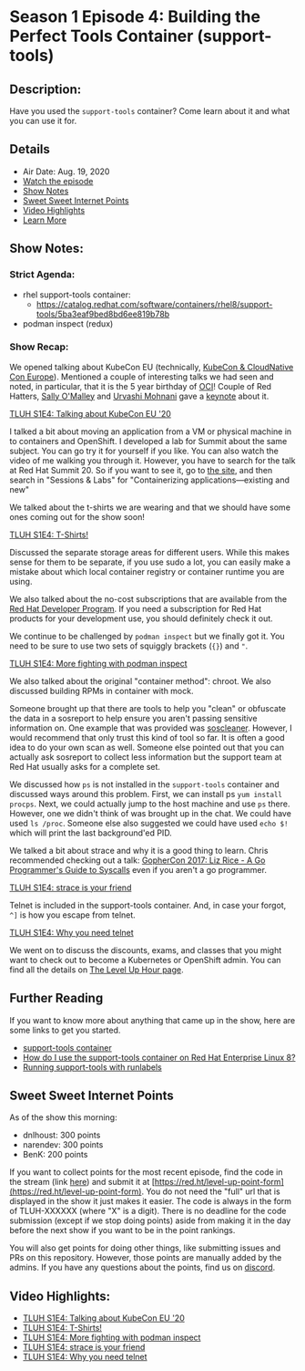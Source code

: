 # Season 1 Episode 4: Building the Perfect Tools Container (support-tools)

## Description:
Have you used the `support-tools` container? Come learn about it and what you can use it for.

## Details
* Air Date: Aug. 19, 2020
* [Watch the episode](https://youtu.be/44wo1Dvg5EY)
* [Show Notes](#show-notes)
* [Sweet Sweet Internet Points](#sweet-sweet-internet-points)
* [Video Highlights](#video-highlights)
* [Learn More](https://red.ht/leveluphour)

## Show Notes:

### Strict Agenda:
* rhel support-tools container:
    * https://catalog.redhat.com/software/containers/rhel8/support-tools/5ba3eaf9bed8bd6ee819b78b
* podman inspect (redux)

### Show Recap:

We opened talking about KubeCon EU (technically, [KubeCon & CloudNative Con Europe](https://events.linuxfoundation.org/kubecon-cloudnativecon-europe)).
Mentioned a couple of interesting talks we had seen and noted, in particular, that it is the 5 year birthday of [OCI](https://opencontainers.org/)!
Couple of Red Hatters, [Sally O'Malley](https://twitter.com/somalley108) and [Urvashi Mohnani](https://twitter.com/umohnani8) gave a [keynote](https://kccnceu20.sched.com/event/ZfHO/sponsored-keynote-happy-birthday-open-container-initiative-heres-to-5-years-of-collaborative-innovation-sally-ann-omalley-software-engineer-urvashi-mohnani-software-engineer-red-hat?iframe=no) about it.

[TLUH S1E4: Talking about KubeCon EU '20](https://clips.twitch.tv/StrongCrunchySamosaMcaT)

I talked a bit about moving an application from a VM or physical machine in to containers and OpenShift.
I developed a lab for Summit about the same subject.
You can go try it for yourself if you like.
You can also watch the video of me walking you through it.
However, you have to search for the talk at Red Hat Summit 20.
So if you want to see it, go to [the site](https://onlinexperiences.com/scripts/Server.nxp?LASCmd=AI:4;F:QS!10100&ShowUUID=4245E6E3-7D25-496D-9B08-4CBDC87CCE74&affiliatedata=701f2000001OH7YAAW), and then search in "Sessions & Labs" for "Containerizing applications—existing and new"

We talked about the t-shirts we are wearing and that we should have some ones coming out for the show soon!

[TLUH S1E4: T-Shirts!](https://clips.twitch.tv/TiredMagnificentAxeRitzMitz)

Discussed the separate storage areas for different users.
While this makes sense for them to be separate, if you use sudo a lot, you can easily make a mistake about which local container registry or container runtime you are using.

We also talked about the no-cost subscriptions that are available from the [Red Hat Developer Program](http://developers.redhat.com/).
If you need a subscription for Red Hat products for your development use, you should definitely check it out.

We continue to be challenged by `podman inspect` but we finally got it.
You need to be sure to use two sets of squiggly brackets (`{}`) and `"`.

[TLUH S1E4: More fighting with podman inspect](https://clips.twitch.tv/SweetGrotesqueHummingbirdWow)

We also talked about the original "container method": chroot.
We also discussed building RPMs in container with mock.

Someone brought up that there are tools to help you "clean" or obfuscate the data in a sosreport to help ensure you aren't passing sensitive information on.
One example that was provided was [soscleaner](https://github.com/soscleaner/soscleaner).
However, I would recommend that only trust this kind of tool so far.
It is often a good idea to do your own scan as well.
Someone else pointed out that you can actually ask sosreport to collect less information but the support team at Red Hat usually asks for a complete set.

We discussed how `ps` is not installed in the `support-tools` container and discussed ways around this problem.
First, we can install ps `yum install procps`.
Next, we could actually jump to the host machine and use `ps` there.
However, one we didn't think of was brought up in the chat.
We could have used `ls /proc`.
Someone else also suggested we could have used `echo $!` which will print the last background'ed PID.

We talked a bit about strace and why it is a good thing to learn.
Chris recommended checking out a talk: [GopherCon 2017: Liz Rice - A Go Programmer's Guide to Syscalls](http://www.everysession.com/gophercon/gophercon-us/2017/gophercon-2017-liz-rice-a-go-programmers-guide-to-syscalls/) even if you aren't a go programmer.

[TLUH S1E4: strace is your friend](https://clips.twitch.tv/HappyAwkwardEndiveHeyGirl)

Telnet is included in the support-tools container.
And, in case your forgot, `^]` is how you escape from telnet.

[TLUH S1E4: Why you need telnet](https://clips.twitch.tv/SoftMoldyCockroachFailFish)

We went on to discuss the discounts, exams, and classes that you might want to check out to become a Kubernetes or OpenShift admin.
You can find all the details on [The Level Up Hour page](https://red.ht/leveluphour).

## Further Reading

If you want to know more about anything that came up in the show, here are some links to get you started.

* [support-tools container](https://catalog.redhat.com/software/containers/rhel8/support-tools/5ba3eaf9bed8bd6ee819b78b)
* [How do I use the support-tools container on Red Hat Enterprise Linux 8? ](https://access.redhat.com/solutions/3771241)
* [Running support-tools with runlabels](https://access.redhat.com/documentation/en-us/red_hat_enterprise_linux/8/html-single/building_running_and_managing_containers/index#running_support_tools_with_runlabels)

## Sweet Sweet Internet Points
As of the show this morning:
* dnlhoust: 300 points
* narendev: 300 points
* BenK: 200 points

If you want to collect points for the most recent episode, find the code in the stream (link [here](#details)) and submit it at [https://red.ht/level-up-point-form](https://red.ht/level-up-point-form).
You do not need the "full" url that is displayed in the show it just makes it easier.
The code is always in the form of TLUH-XXXXXX (where "X" is a digit).
There is no deadline for the code submission (except if we stop doing points) aside from making it in the day before the next show if you want to be in the point rankings.

You will also get points for doing other things, like submitting issues and PRs on this repository.
However, those points are manually added by the admins.
If you have any questions about the points, find us on [discord](https://discord.gg/5VMVGJt).

## Video Highlights:
* [TLUH S1E4: Talking about KubeCon EU '20](https://clips.twitch.tv/StrongCrunchySamosaMcaT)
* [TLUH S1E4: T-Shirts!](https://clips.twitch.tv/TiredMagnificentAxeRitzMitz)
* [TLUH S1E4: More fighting with podman inspect](https://clips.twitch.tv/SweetGrotesqueHummingbirdWow)
* [TLUH S1E4: strace is your friend](https://clips.twitch.tv/HappyAwkwardEndiveHeyGirl)
* [TLUH S1E4: Why you need telnet](https://clips.twitch.tv/SoftMoldyCockroachFailFish)
